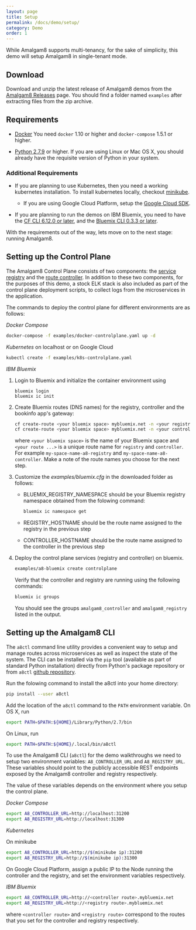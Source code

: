 ```yaml
---
layout: page
title: Setup
permalink: /docs/demo/setup/
category: Demo
order: 1
---
```


While Amalgam8 supports multi-tenancy, for the sake of simplicity, this
demo will setup Amalgam8 in single-tenant mode.

## Download

Download and unzip the latest release of Amalgam8 demos from the
[Amalgam8 Releases](https://www.github.com/amalgam8/amalgam8/releases)
page. You should find a folder named `examples` after extracting files from
the zip archive.

## Requirements

* [Docker](https://www.docker.com/products/docker#/)
  You need `docker` 1.10 or higher and `docker-compose` 1.5.1 or higher.

* [Python 2.7.9](https://www.python.org/downloads/) or higher. If you are
  using Linux or Mac OS X, you should already have the requisite version of
  Python in your system.

### Additional Requirements

* If you are planning to use Kubernetes, then you need a
  working kubernetes installation. To install kubernetes locally, checkout
  [minikube](https://github.com/kubernetes/minikube).
  
  * If you are using Google Cloud Platform, setup the
    [Google Cloud SDK](https://cloud.google.com/sdk/).

* If you are planning to run the demos on IBM Bluemix, you need to have
  the [CF CLI 6.12.0 or later](https://github.com/cloudfoundry/cli/releases), and
  the [Bluemix CLI 0.3.3 or later](https://clis.ng.bluemix.net/).

With the requirements out of the way, lets move on to the next stage:
running Amalgam8.

## Setting up the Control Plane

The Amalgam8 Control Plane consists of two components: the
[service registry](/docs/registry/) and the
[route controller](/docs/controller/).  In addition to these two
components, for the purposes of this demo, a stock ELK stack is also
included as part of the control plane deployment scripts, to collect logs
from the microservices in the application.

The commands to deploy the control plane for different environments are as
follows:

_Docker Compose_
  
```bash
docker-compose -f examples/docker-controlplane.yaml up -d
```

_Kubernetes_ on localhost or on Google Cloud

```bash
kubectl create -f examples/k8s-controlplane.yaml
```

_IBM Bluemix_

1. Login to Bluemix and initialize the container environment using 

   ```
   bluemix login
   bluemix ic init
   ```

1. Create Bluemix routes (DNS names) for the registry, controller and the bookinfo app's gateway:  

   ```bash
   cf create-route <your bluemix space> mybluemix.net -n <your registry route>
   cf create-route <your bluemix space> mybluemix.net -n <your controller route>
   ```

   where `<your bluemix space>` is the name of your Bluemix space and
   `<your route ...>` is a unique route name for `registry` and
   `controller`. For example `my-space-name-a8-registry` and 
   `my-space-name-a8-controller`. Make a note of the route names you
   choose for the next step.


1. Customize the _examples/bluemix.cfg_ in the downloaded folder as follows:
    * BLUEMIX_REGISTRY_NAMESPACE should be your Bluemix registry namespace
      obtained from the folowing command:

      ```bash
      bluemix ic namespace get
      ```

    * REGISTRY_HOSTNAME should be the route name assigned to the registry in the previous step

    * CONTROLLER_HOSTNAME should be the route name assigned to the controller in the previous step

1. Deploy the control plane services (registry and controller) on bluemix.

   ```bash
   examples/a8-bluemix create controlplane
   ```

   Verify that the controller and registry are running using the following commands: 

   ```bash
   bluemix ic groups
   ```
 
   You should see the groups `amalgam8_controller` and `amalgam8_registry` listed in the output.

## Setting up the Amalgam8 CLI

The `a8ctl` command line utility provides a convenient way to setup and
manage routes across microservices as well as inspect the state of the
system. The CLI can be installed via the `pip` tool (available as part of
standard Python installation) directly from Python's package repository or
from `a8ctl` [github repository](https://github.com/amalgam8/a8ctl).

Run the folowing command to install the a8ctl into your home directory:

```bash
pip install --user a8ctl
```

Add the location of the `a8ctl` command to the `PATH` environment
variable. On OS X, run

```bash
export PATH=$PATH:${HOME}/Library/Python/2.7/bin
```

On Linux, run

```bash
export PATH=$PATH:${HOME}/.local/bin/a8ctl
```

To use the Amalgam8 CLI (`a8ctl`) for the demo walkthroughs we need
to setup two environment variables: `A8_CONTROLLER_URL` and
`A8_REGISTRY_URL`. These variables should point to the publicly accessible 
REST endpoints exposed by the Amalgam8 controller and registry respectively.

The value of these variables depends on the environment where you setup the
control plane.

_Docker Compose_

```bash
export A8_CONTROLLER_URL=http://localhost:31200
export A8_REGISTRY_URL=http://localhost:31300
```

_Kubernetes_

On minikube

```bash
export A8_CONTROLLER_URL=http://$(minikube ip):31200
export A8_REGISTRY_URL=http://$(minikube ip):31300
```

On Google Cloud Platform, assign a public IP to the Node running the
controller and the registry, and set the environment variables
respectively.

_IBM Bluemix_

```bash
export A8_CONTROLLER_URL=http://<controller route>.mybluemix.net
export A8_REGISTRY_URL=http://<registry route>.mybluemix.net
```

where `<controller route>` and `<registry route>` correspond to the routes
that you set for the controller and registry respectively.
